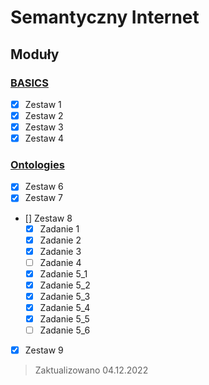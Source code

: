 # Semantyczny Internet

## Moduły

### [BASICS](Module%201)

- [X] Zestaw 1
- [X] Zestaw 2
- [X] Zestaw 3
- [X] Zestaw 4

### [Ontologies](Module%202)

- [X] Zestaw 6
- [X] Zestaw 7
- [] Zestaw 8
    - [X] Zadanie 1
    - [X] Zadanie 2
    - [X] Zadanie 3
    - [ ] Zadanie 4
    - [X] Zadanie 5_1
    - [X] Zadanie 5_2
    - [X] Zadanie 5_3
    - [X] Zadanie 5_4
    - [X] Zadanie 5_5
    - [ ] Zadanie 5_6
- [X] Zestaw 9

> Zaktualizowano 04.12.2022
